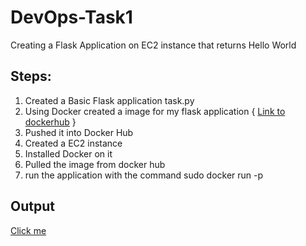 # DevOps-Task1

Creating a Flask Application on EC2 instance that returns Hello World  

## Steps:
1) Created a Basic Flask application task.py
2) Using Docker created a image for my flask application  { [Link to dockerhub](https://hub.docker.com/r/codigo1892/flaskhelloworld) }
3) Pushed it into Docker Hub 
4) Created a EC2 instance 
5) Installed Docker on it 
6) Pulled the image from docker hub 
7) run the application with the command sudo docker run -p

## Output 

[Click me ](http://3.112.127.195:5000/) 

